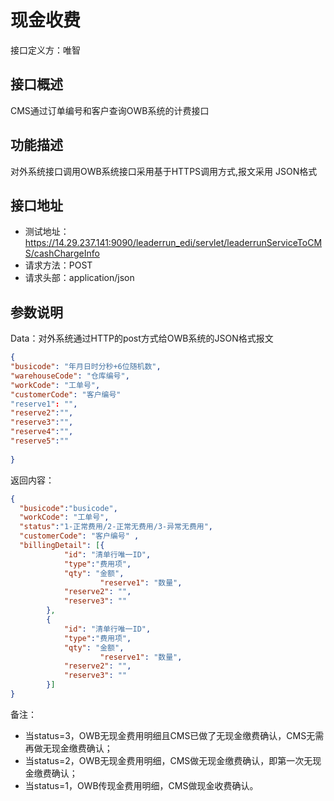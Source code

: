 # 现金收费

接口定义方：唯智

## 接口概述

  CMS通过订单编号和客户查询OWB系统的计费接口
  
## 功能描述

  对外系统接口调用OWB系统接口采用基于HTTPS调用方式,报文采用 JSON格式

## 接口地址  
  
  * 测试地址：https://14.29.237.141:9090/leaderrun_edi/servlet/leaderrunServiceToCMS/cashChargeInfo
  * 请求方法：POST
  * 请求头部：application/json
  
## 参数说明
  
  Data：对外系统通过HTTP的post方式给OWB系统的JSON格式报文
  
  ```json
{
  "busicode": "年月日时分秒+6位随机数",   
  "warehouseCode": "仓库编号",
  "workCode": "工单号",
  "customerCode": "客户编号"
  "reserve1": "",
  "reserve2":"",
  "reserve3":"",
  "reserve4":"",
  "reserve5":""
	
}
```
  
返回内容：

```json
{
  "busicode":"busicode",
  "workCode": "工单号",
  "status":"1-正常费用/2-正常无费用/3-异常无费用",
  "customerCode": "客户编号" ,  
  "billingDetail": [{
			"id": "清单行唯一ID",
			"type":"费用项",
			"qty": "金额",
	                "reserve1": "数量",
			"reserve2": "",
			"reserve3": ""
		},
		{
			"id": "清单行唯一ID",
			"type":"费用项",
			"qty": "金额",
	                "reserve1": "数量",
			"reserve2": "",
			"reserve3": ""
		}]
}
```

备注：

 * 当status=3，OWB无现金费用明细且CMS已做了无现金缴费确认，CMS无需再做无现金缴费确认；
 * 当status=2，OWB无现金费用明细，CMS做无现金缴费确认，即第一次无现金缴费确认；
 * 当status=1，OWB传现金费用明细，CMS做现金收费确认。

